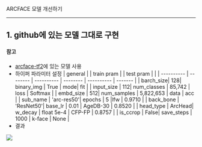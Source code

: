 ARCFACE 모델 개선하기

---

## 1. github에 있는 모델 그대로 구현

#### 참고
- [arcface-tf2](https://github.com/peteryuX/arcface-tf2)에 있는 모델 사용
- 하이퍼 파라미터 설정
|  general | | train pram  | | test pram | |
| ---------- | -------- | ---------- | -------- | ---------- | ------- |
| barch_size| 128| binary_img  | True | mode| fit |
| input_size | 112| num_classes | 85,742  | loss | Softmax |
| embd_size | 512| num_samples | 5,822,653  | data | acc |
| sub_name | 'arc-res50'| epochs  | 5  |lfw | 0.9710 |
| back_bone | 'ResNet50'| base_lr  | 0.01  | AgeDB-30 | 0.8520 |
| head_type | ArcHead| w_decay  | float 5e-4  | CFP-FP | 0.8757 |
| is_ccrop | False| save_steps | 1000  | k-face | None  |
- 결과
<img src="0.200220_test_1/200220_test_1.png" />

